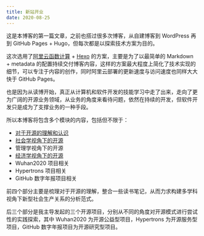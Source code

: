 ```yaml
---
title: 新站开业
date: 2020-08-25
---
```


这是本博客的第一篇文章，之前也搭过很多次博客，从自建博客到 WordPress 再到 GitHub Pages + Hugo，但每次都是以探索技术方案为目的。

这次选用了[阿里云函数计算](https://www.aliyun.com/product/fc?spm=blog-frank.first.0.0.0) + [Hexo](https://hexo.io/) 的方案，主要是为了以最简单的 Markdown + metadata 的配置持续交付博客内容，这样的方案最大程度上简化了技术实现的细节，可以专注于内容的创作，同时阿里云部署的更新速度与访问速度也同样大大快于 GitHub Pages。

也是因为从读博开始，真正从计算机和软件开发的技能学习中走了出来，走向了更为广阔的开源业务领域，从业务的角度来看待问题，依然在持续的开发，但软件开发只是成为了支撑业务的一种手段。

所以本博客将包含多个模块的内容，包括但不限于：

- [对于开源的理解和认识](/tags/开源/)
- [社会学视角下的开源](/tags/社会学/)
- 管理学视角下的开源
- [经济学视角下的开源](/tags/经济学/)
- Wuhan2020 项目相关
- Hypertrons 项目相关
- GitHub 数字年报项目相关

前四个部分主要是梳理对于开源的理解，整合一些读书笔记，从而力求构建多学科视角下新型社会生产关系的分析范式。

后三个部分是我主导发起的三个开源项目，分别从不同的角度对开源模式进行尝试性的实践探索，其中 Wuhan2020 为开源公益型项目，Hypertrons 为开源服务型项目，GitHub 数字年报项目为开源研究型项目。
